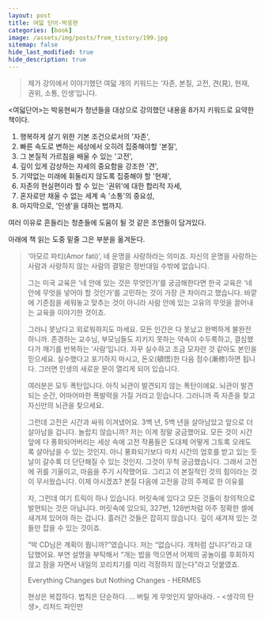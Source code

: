```yaml
---
layout: post
title: 여덟 단어-박웅현
categories: [book]
image: /assets/img/posts/from_tistory/199.jpg
sitemap: false
hide_last_modified: true
hide_description: true
---
```






> 제가 강의에서 이야기했던 여덟 개의 키워드는 ‘자존, 본질, 고전, 견(見), 현재, 권위, 소통, 인생’입니다.

<여덟단어\>는 박웅현씨가 청년들을 대상으로 강의했던 내용을 8가지 키워드로 요약한 책이다.


1. 행복하게 살기 위한 기본 조건으로서의 '자존',
2. 빠른 속도로 변하는 세상에서 오히려 집중해야할 '본질',
3. 그 본질적 가르침을 배울 수 있는 '고전',
4. 깊이 있게 감상하는 자세의 중요함을 강조한 '견',
5. 기약없는 미래에 휘둘리지 않도록 집중해야 할 '현재',
6. 자존의 현실편이라 할 수 있는 '권위'에 대한 합리적 자세,
7. 혼자로만 채울 수 없는 세계 속 '소통'의 중요성,
8. 마지막으로, '인생'을 대하는 법까지.

여러 이유로 흔들리는 청춘들에 도움이 될 것 같은 조언들이 담겨있다.

아래에 책 읽는 도중 밑줄 그은 부분을 옮겨둔다.

> ‘아모르 파티(Amor fati)’, 네 운명을 사랑하라는 의미죠. 자신의 운명을 사랑하는 사람과 사랑하지 않는 사람의 결말은 정반대일 수밖에 없습니다.
>
> 그는 미국 교육은 ‘네 안에 있는 것은 무엇인가’를 궁금해한다면 한국 교육은 ‘네 안에 무엇을 넣어야 할 것인가’를 고민하는 것이 가장 큰 차이라고 했습니다. 바깥에 기준점을 세워놓고 맞추는 것이 아니라 사람 안에 있는 고유의 무엇을 끌어내는 교육을 이야기한 것이죠.
>
> 그러니 못났다고 외로워하지도 마세요. 모든 인간은 다 못났고 완벽하게 불완전하니까. 존경하는 교수님, 부모님들도 지키지 못하는 약속이 수두룩하고, 결심했다가 깨기를 반복하는 ‘사람’입니다. 자꾸 실수하고 조금 모자란 것 같아도 본인을 믿으세요. 실수했다고 포기하지 마시고, 돈오(頓悟)한 다음 점수(漸修)하면 됩니다. 그러면 인생의 새로운 문이 열리게 되어 있습니다.
>
> 여러분은 모두 폭탄입니다. 아직 뇌관이 발견되지 않는 폭탄이에요. 뇌관이 발견되는 순간, 어마어마한 폭발력을 가질 거라고 믿습니다. 그러니까 즉 자존을 찾고 자신만의 뇌관을 찾으세요.
>
> 그런데 고전은 시간과 싸워 이겨냈어요. 3백 년, 5백 년을 살아남았고 앞으로 더 살아남을 겁니다. 놀랍지 않습니까? 저는 이게 정말 궁금했어요. 모든 것이 시간 앞에 다 풍화되어버리는 세상 속에 고전 작품들은 도대체 어떻게 그토록 오래도록 살아남을 수 있는 것인지. 아니 풍화되기보다 마치 시간의 엄호를 받고 있는 듯 날이 갈수록 더 단단해질 수 있는 것인지. 그것이 무척 궁금했습니다. 그래서 고전에 귀를 기울이고, 마음을 주기 시작했어요. 그리고 이 본질적인 것의 힘이라는 것이 무서웠습니다. 이제 아시겠죠? 본질 다음에 고전을 강의 주제로 한 이유를
>
> 자, 그런데 여기 트릭이 하나 있습니다. 머릿속에 있다고 모든 것들이 창의적으로 발현되는 것은 아닙니다. 머릿속에 있으되, 327번, 128번처럼 아주 정확한 셀에 새겨져 있어야 하는 겁니다. 흘러간 것들은 잡히지 않습니다. 깊이 새겨져 있는 것들만 잡을 수 있는 것이죠.
>
> “박 CD님은 계획이 뭡니까?”였습니다. 저는 “없습니다. 개처럼 삽니다”라고 대답했어요. 부연 설명을 부탁해서 “개는 밥을 먹으면서 어제의 공놀이를 후회하지 않고 잠을 자면서 내일의 꼬리치기를 미리 걱정하지 않는다”라고 덧붙였죠.
>
> Everything Changes but Nothing Changes - HERMES
>
> 현상은 복잡하다. 법칙은 단순하다. ... 버릴 게 무엇인지 알아내라. - <생각의 탄생\>, 리처드 파인만

